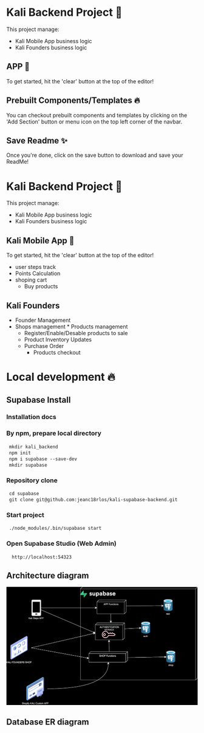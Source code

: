 
  # Kali Backend Project 📝  
  
  This project manage:
  * Kali Mobile App business logic
  * Kali Founders business logic
  
  ## APP  🚀  
  To get started, hit the 'clear' button at the top of the editor!  
  
  ## Prebuilt Components/Templates 🔥  
  You can checkout prebuilt components and templates by clicking on the 'Add Section' button or menu icon
  on the top left corner of the navbar.
      
  ## Save Readme ✨  
  Once you're done, click on the save button to download and save your ReadMe!
  
  # Kali Backend Project 📝  
  
  This project manage:
  * Kali Mobile App business logic
  * Kali Founders business logic
  
  ## Kali Mobile App  🚀  
  To get started, hit the 'clear' button at the top of the editor!  
  * user steps track
  * Points Calculation
  * shoping cart
    * Buy products

  
  ## Kali Founders
  * Founder Management
   * Shops management
    * Products management
      * Register/Enable/Desable products to sale
      * Product Inventory Updates
      * Purchase Order
        * Products checkout

  # Local development 🔥
  
  ## Supabase Install
  
  ### Installation docs

  ### By npm, prepare local directory

  ```
   mkdir kali_backend
   npm init
   npm i supabase --save-dev
   mkdir supabase
  ```
  
  ### Repository clone
  ```
   cd supabase
   git clone git@github.com:jeanc18rlos/kali-supabase-backend.git
  ```
  
  ### Start project
  ```
   ./node_modules/.bin/supabase start
  ```

  ### Open Supabase Studio (Web Admin)
  ```
    http://localhost:54323
  ```

  
  
## Architecture diagram
![](./docs/kali-backend-architecture.drawio.svg)  

 ## Database ER diagram
![]()  
